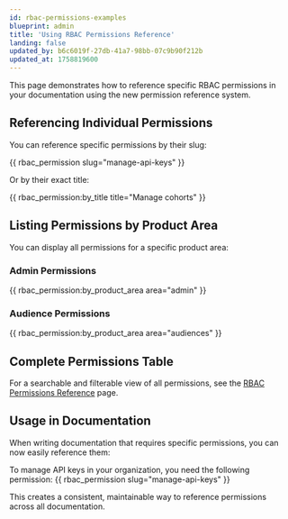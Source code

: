 ```yaml
---
id: rbac-permissions-examples
blueprint: admin
title: 'Using RBAC Permissions Reference'
landing: false
updated_by: b6c6019f-27db-41a7-98bb-07c9b90f212b
updated_at: 1758819600
---
```



This page demonstrates how to reference specific RBAC permissions in your documentation using the new permission reference system.

## Referencing Individual Permissions

You can reference specific permissions by their slug:

{{ rbac_permission slug="manage-api-keys" }}

Or by their exact title:

{{ rbac_permission:by_title title="Manage cohorts" }}

## Listing Permissions by Product Area

You can display all permissions for a specific product area:

### Admin Permissions
{{ rbac_permission:by_product_area area="admin" }}

### Audience Permissions  
{{ rbac_permission:by_product_area area="audiences" }}

## Complete Permissions Table

For a searchable and filterable view of all permissions, see the [RBAC Permissions Reference](/docs/admin/rbac-permissions-reference) page.

## Usage in Documentation

When writing documentation that requires specific permissions, you can now easily reference them:

To manage API keys in your organization, you need the following permission:
{{ rbac_permission slug="manage-api-keys" }}

This creates a consistent, maintainable way to reference permissions across all documentation.
